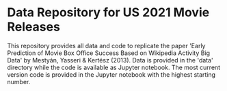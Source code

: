 # Data Repository for US 2021 Movie Releases

This repository provides all data and code to replicate the paper 'Early Prediction of Movie Box Office Success Based on Wikipedia Activity Big Data' by Mestyán, Yasseri & Kertész (2013). Data is provided in the 'data' directory while the code is available as Jupyter notebook. The most current version code is provided in the Jupyter notebook with the highest starting number.